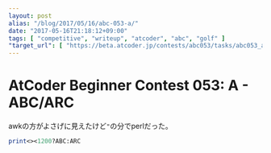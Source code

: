 ```yaml
---
layout: post
alias: "/blog/2017/05/16/abc-053-a/"
date: "2017-05-16T21:18:12+09:00"
tags: [ "competitive", "writeup", "atcoder", "abc", "golf" ]
"target_url": [ "https://beta.atcoder.jp/contests/abc053/tasks/abc053_a" ]
---
```


# AtCoder Beginner Contest 053: A - ABC/ARC

awkの方がよさげに見えたけど`"`の分でperlだった。

``` perl
print<><1200?ABC:ARC
```
